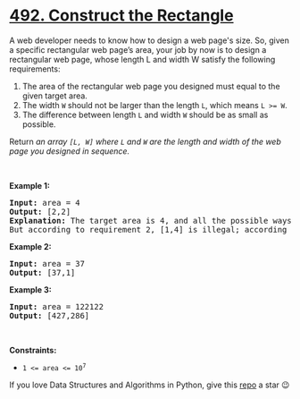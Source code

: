 # [492. Construct the Rectangle][title]

<p>A web developer needs to know how to design a web page's size. So, given a specific rectangular web page’s area, your job by now is to design a rectangular web page, whose length L and width W satisfy the following requirements:</p>
<ol>
<li>The area of the rectangular web page you designed must equal to the given target area.</li>
<li>The width <code>W</code> should not be larger than the length <code>L</code>, which means <code>L &gt;= W</code>.</li>
<li>The difference between length <code>L</code> and width <code>W</code> should be as small as possible.</li>
</ol>
<p>Return <em>an array <code>[L, W]</code> where <code>L</code> and <code>W</code> are the length and width of the web page you designed in sequence.</em></p>
<p> </p>
<p><strong>Example 1:</strong></p>
<pre><strong>Input:</strong> area = 4
<strong>Output:</strong> [2,2]
<strong>Explanation:</strong> The target area is 4, and all the possible ways to construct it are [1,4], [2,2], [4,1]. 
But according to requirement 2, [1,4] is illegal; according to requirement 3,  [4,1] is not optimal compared to [2,2]. So the length L is 2, and the width W is 2.
</pre>
<p><strong>Example 2:</strong></p>
<pre><strong>Input:</strong> area = 37
<strong>Output:</strong> [37,1]
</pre>
<p><strong>Example 3:</strong></p>
<pre><strong>Input:</strong> area = 122122
<strong>Output:</strong> [427,286]
</pre>
<p> </p>
<p><strong>Constraints:</strong></p>
<ul>
<li><code>1 &lt;= area &lt;= 10<sup>7</sup></code></li>
</ul>


If you love Data Structures and Algorithms in Python, give this [repo][me] a star :wink:

[title]: https://leetcode.com/problems/construct-the-rectangle
[me]: https://github.com/bumblebee211196/awesome-python-leetcode